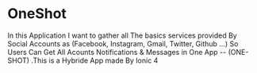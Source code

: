 # OneShot
In this Application I want to gather all The basics services provided By Social Accounts as (Facebook, Instagram, Gmail, Twitter, Github ...) So Users Can Get All Acounts Notifications &amp; Messages in One App --  (ONE-SHOT) .This is a Hybride App made By Ionic 4
